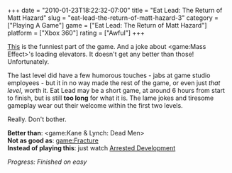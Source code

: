 +++
date = "2010-01-23T18:22:32-07:00"
title = "Eat Lead: The Return of Matt Hazard"
slug = "eat-lead-the-return-of-matt-hazard-3"
category = ["Playing A Game"]
game = ["Eat Lead: The Return of Matt Hazard"]
platform = ["Xbox 360"]
rating = ["Awful"]
+++

<a href="http://www.gametrailers.com/video/hazard-vs-eat-lead/44815">This</a> is the funniest part of the game.  And a joke about <game:Mass Effect>'s loading elevators.  It doesn't get any better than those!  Unfortunately.

The last level did have a few humorous touches - jabs at game studio employees - but it in no way made the rest of the game, or even just <i>that level</i>, worth it.  Eat Lead may be a short game, at around 6 hours from start to finish, but is still <b>too long</b> for what it is.  The lame jokes and tiresome gameplay wear out their welcome within the first two levels.

Really.  Don't bother.

<b>Better than</b>: <game:Kane & Lynch: Dead Men>  
<b>Not as good as</b>: <game:Fracture>  
<b>Instead of playing this</b>: just watch <a href="http://www.amazon.com/dp/B000JJ3Y78">Arrested Development</a>

<i>Progress: Finished on easy</i>
